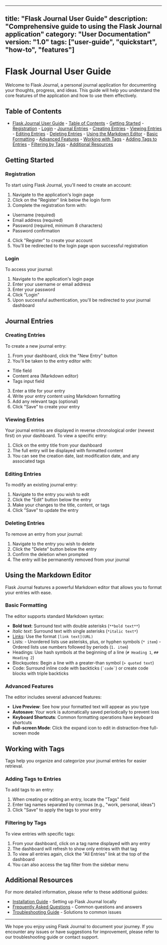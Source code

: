 ***

title: "Flask Journal User Guide"
description: "Comprehensive guide to using the Flask Journal application"
category: "User Documentation"
version: "1.0"
tags: \["user-guide", "quickstart", "how-to", "features"]
---------------------------------------------------------

# Flask Journal User Guide

Welcome to Flask Journal, a personal journal application for documenting your thoughts, progress, and ideas. This guide will help you understand the core features of the application and how to use them effectively.

## Table of Contents

- [Flask Journal User Guide](#flask-journal-user-guide)
  \- [Table of Contents](#table-of-contents)
  \- [Getting Started](#getting-started)
  \- [Registration](#registration)
  \- [Login](#login)
  \- [Journal Entries](#journal-entries)
  \- [Creating Entries](#creating-entries)
  \- [Viewing Entries](#viewing-entries)
  \- [Editing Entries](#editing-entries)
  \- [Deleting Entries](#deleting-entries)
  \- [Using the Markdown Editor](#using-the-markdown-editor)
  \- [Basic Formatting](#basic-formatting)
  \- [Advanced Features](#advanced-features)
  \- [Working with Tags](#working-with-tags)
  \- [Adding Tags to Entries](#adding-tags-to-entries)
  \- [Filtering by Tags](#filtering-by-tags)
  \- [Additional Resources](#additional-resources)

## Getting Started

### Registration

To start using Flask Journal, you'll need to create an account:

1. Navigate to the application's login page
2. Click on the "Register" link below the login form
3. Complete the registration form with:

- Username (required)
- Email address (required)
- Password (required, minimum 8 characters)
- Password confirmation

4. Click "Register" to create your account
5. You'll be redirected to the login page upon successful registration

### Login

To access your journal:

1. Navigate to the application's login page
2. Enter your username or email address
3. Enter your password
4. Click "Login"
5. Upon successful authentication, you'll be redirected to your journal dashboard

## Journal Entries

### Creating Entries

To create a new journal entry:

1. From your dashboard, click the "New Entry" button
2. You'll be taken to the entry editor with:

- Title field
- Content area (Markdown editor)
- Tags input field

3. Enter a title for your entry
4. Write your entry content using Markdown formatting
5. Add any relevant tags (optional)
6. Click "Save" to create your entry

### Viewing Entries

Your journal entries are displayed in reverse chronological order (newest first) on your dashboard. To view a specific entry:

1. Click on the entry title from your dashboard
2. The full entry will be displayed with formatted content
3. You can see the creation date, last modification date, and any associated tags

### Editing Entries

To modify an existing journal entry:

1. Navigate to the entry you wish to edit
2. Click the "Edit" button below the entry
3. Make your changes to the title, content, or tags
4. Click "Save" to update the entry

### Deleting Entries

To remove an entry from your journal:

1. Navigate to the entry you wish to delete
2. Click the "Delete" button below the entry
3. Confirm the deletion when prompted
4. The entry will be permanently removed from your journal

## Using the Markdown Editor

Flask Journal features a powerful Markdown editor that allows you to format your entries with ease.

### Basic Formatting

The editor supports standard Markdown syntax:

- **Bold text**: Surround text with double asterisks (`**bold text**`)
- *Italic text*: Surround text with single asterisks (`*italic text*`)
- [Links](https://example.com): Use the format `[link text](URL)`
- Lists:
  \- Unordered lists use asterisks, plus, or hyphen symbols (`* item`)
  \- Ordered lists use numbers followed by periods (`1. item`)
- Headings: Use hash symbols at the beginning of a line (`# Heading 1`, `## Heading 2`)
- Blockquotes: Begin a line with a greater-than symbol (`> quoted text`)
- Code: Surround inline code with backticks (`` `code` ``) or create code blocks with triple backticks

### Advanced Features

The editor includes several advanced features:

- **Live Preview**: See how your formatted text will appear as you type
- **Autosave**: Your work is automatically saved periodically to prevent loss
- **Keyboard Shortcuts**: Common formatting operations have keyboard shortcuts
- **Full-screen Mode**: Click the expand icon to edit in distraction-free full-screen mode

## Working with Tags

Tags help you organize and categorize your journal entries for easier retrieval.

### Adding Tags to Entries

To add tags to an entry:

1. When creating or editing an entry, locate the "Tags" field
2. Enter tag names separated by commas (e.g., "work, personal, ideas")
3. Click "Save" to apply the tags to your entry

### Filtering by Tags

To view entries with specific tags:

1. From your dashboard, click on a tag name displayed with any entry
2. The dashboard will refresh to show only entries with that tag
3. To view all entries again, click the "All Entries" link at the top of the dashboard
4. You can also access the tag filter from the sidebar menu

## Additional Resources

For more detailed information, please refer to these additional guides:

- [Installation Guide](installation.md) - Setting up Flask Journal locally
- [Frequently Asked Questions](faq.md) - Common questions and answers
- [Troubleshooting Guide](troubleshooting.md) - Solutions to common issues

***

We hope you enjoy using Flask Journal to document your journey. If you encounter any issues or have suggestions for improvement, please refer to our troubleshooting guide or contact support.
